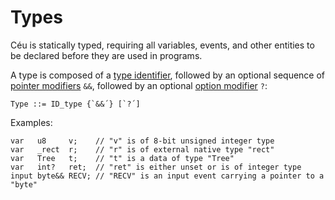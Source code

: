 Types
=====

Céu is statically typed, requiring all variables, events, and other entities to
be declared before they are used in programs.

A type is composed of a [type identifier](#TODO), followed by an optional
sequence of [pointer modifiers](#TODO) `&&`, followed by an optional
[option modifier](#TODO) `?`:

```
Type ::= ID_type {`&&´} [`?´]
```

Examples:

```ceu
var   u8     v;    // "v" is of 8-bit unsigned integer type
var   _rect  r;    // "r" is of external native type "rect"
var   Tree   t;    // "t" is a data of type "Tree"
var   int?   ret;  // "ret" is either unset or is of integer type
input byte&& RECV; // "RECV" is an input event carrying a pointer to a "byte"
```
